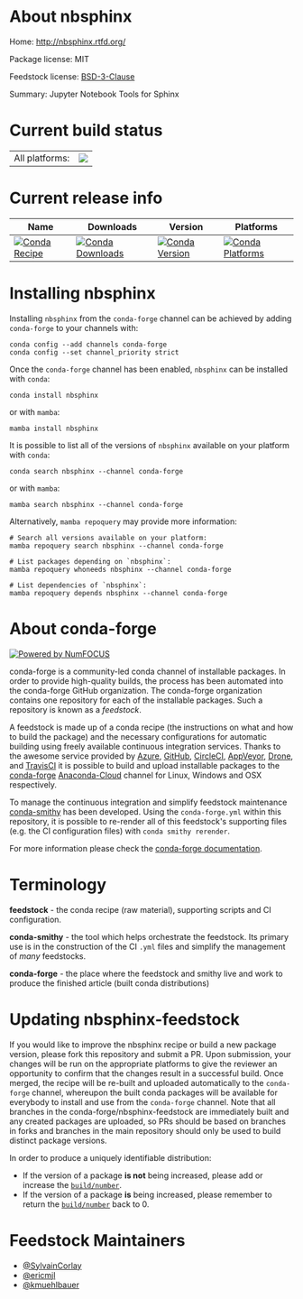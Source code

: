About nbsphinx
==============

Home: http://nbsphinx.rtfd.org/

Package license: MIT

Feedstock license: [BSD-3-Clause](https://github.com/conda-forge/nbsphinx-feedstock/blob/main/LICENSE.txt)

Summary: Jupyter Notebook Tools for Sphinx

Current build status
====================


<table><tr><td>All platforms:</td>
    <td>
      <a href="https://dev.azure.com/conda-forge/feedstock-builds/_build/latest?definitionId=5149&branchName=main">
        <img src="https://dev.azure.com/conda-forge/feedstock-builds/_apis/build/status/nbsphinx-feedstock?branchName=main">
      </a>
    </td>
  </tr>
</table>

Current release info
====================

| Name | Downloads | Version | Platforms |
| --- | --- | --- | --- |
| [![Conda Recipe](https://img.shields.io/badge/recipe-nbsphinx-green.svg)](https://anaconda.org/conda-forge/nbsphinx) | [![Conda Downloads](https://img.shields.io/conda/dn/conda-forge/nbsphinx.svg)](https://anaconda.org/conda-forge/nbsphinx) | [![Conda Version](https://img.shields.io/conda/vn/conda-forge/nbsphinx.svg)](https://anaconda.org/conda-forge/nbsphinx) | [![Conda Platforms](https://img.shields.io/conda/pn/conda-forge/nbsphinx.svg)](https://anaconda.org/conda-forge/nbsphinx) |

Installing nbsphinx
===================

Installing `nbsphinx` from the `conda-forge` channel can be achieved by adding `conda-forge` to your channels with:

```
conda config --add channels conda-forge
conda config --set channel_priority strict
```

Once the `conda-forge` channel has been enabled, `nbsphinx` can be installed with `conda`:

```
conda install nbsphinx
```

or with `mamba`:

```
mamba install nbsphinx
```

It is possible to list all of the versions of `nbsphinx` available on your platform with `conda`:

```
conda search nbsphinx --channel conda-forge
```

or with `mamba`:

```
mamba search nbsphinx --channel conda-forge
```

Alternatively, `mamba repoquery` may provide more information:

```
# Search all versions available on your platform:
mamba repoquery search nbsphinx --channel conda-forge

# List packages depending on `nbsphinx`:
mamba repoquery whoneeds nbsphinx --channel conda-forge

# List dependencies of `nbsphinx`:
mamba repoquery depends nbsphinx --channel conda-forge
```


About conda-forge
=================

[![Powered by
NumFOCUS](https://img.shields.io/badge/powered%20by-NumFOCUS-orange.svg?style=flat&colorA=E1523D&colorB=007D8A)](https://numfocus.org)

conda-forge is a community-led conda channel of installable packages.
In order to provide high-quality builds, the process has been automated into the
conda-forge GitHub organization. The conda-forge organization contains one repository
for each of the installable packages. Such a repository is known as a *feedstock*.

A feedstock is made up of a conda recipe (the instructions on what and how to build
the package) and the necessary configurations for automatic building using freely
available continuous integration services. Thanks to the awesome service provided by
[Azure](https://azure.microsoft.com/en-us/services/devops/), [GitHub](https://github.com/),
[CircleCI](https://circleci.com/), [AppVeyor](https://www.appveyor.com/),
[Drone](https://cloud.drone.io/welcome), and [TravisCI](https://travis-ci.com/)
it is possible to build and upload installable packages to the
[conda-forge](https://anaconda.org/conda-forge) [Anaconda-Cloud](https://anaconda.org/)
channel for Linux, Windows and OSX respectively.

To manage the continuous integration and simplify feedstock maintenance
[conda-smithy](https://github.com/conda-forge/conda-smithy) has been developed.
Using the ``conda-forge.yml`` within this repository, it is possible to re-render all of
this feedstock's supporting files (e.g. the CI configuration files) with ``conda smithy rerender``.

For more information please check the [conda-forge documentation](https://conda-forge.org/docs/).

Terminology
===========

**feedstock** - the conda recipe (raw material), supporting scripts and CI configuration.

**conda-smithy** - the tool which helps orchestrate the feedstock.
                   Its primary use is in the construction of the CI ``.yml`` files
                   and simplify the management of *many* feedstocks.

**conda-forge** - the place where the feedstock and smithy live and work to
                  produce the finished article (built conda distributions)


Updating nbsphinx-feedstock
===========================

If you would like to improve the nbsphinx recipe or build a new
package version, please fork this repository and submit a PR. Upon submission,
your changes will be run on the appropriate platforms to give the reviewer an
opportunity to confirm that the changes result in a successful build. Once
merged, the recipe will be re-built and uploaded automatically to the
`conda-forge` channel, whereupon the built conda packages will be available for
everybody to install and use from the `conda-forge` channel.
Note that all branches in the conda-forge/nbsphinx-feedstock are
immediately built and any created packages are uploaded, so PRs should be based
on branches in forks and branches in the main repository should only be used to
build distinct package versions.

In order to produce a uniquely identifiable distribution:
 * If the version of a package **is not** being increased, please add or increase
   the [``build/number``](https://docs.conda.io/projects/conda-build/en/latest/resources/define-metadata.html#build-number-and-string).
 * If the version of a package **is** being increased, please remember to return
   the [``build/number``](https://docs.conda.io/projects/conda-build/en/latest/resources/define-metadata.html#build-number-and-string)
   back to 0.

Feedstock Maintainers
=====================

* [@SylvainCorlay](https://github.com/SylvainCorlay/)
* [@ericmjl](https://github.com/ericmjl/)
* [@kmuehlbauer](https://github.com/kmuehlbauer/)

